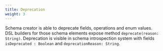```yaml
---
title: Deprecation
weight: 3
---
```


Schema creator is able to deprecate fields, operations and enum values. DSL builders for those schema elements expose method `deprecate(reason: String)`. Deprecation is visible in schema introspection system with fields `isDeprecated : Boolean` and `deprecationReason: String`.